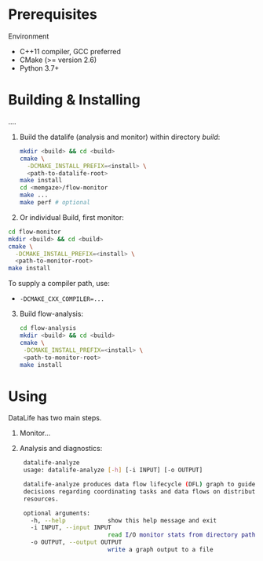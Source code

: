 <!-- -*-Mode: markdown;-*- -->
<!-- $Id: 4098d4ffce45696ec3497ad9e08e712906c9d8fe $ -->


Prerequisites
=============================================================================

Environment
  - C++11 compiler, GCC preferred
  - CMake (>= version 2.6)
  - Python 3.7+



Building & Installing
=============================================================================

....


1. Build the datalife (analysis and monitor) within directory _build_:
   ```sh
   mkdir <build> && cd <build>
   cmake \
     -DCMAKE_INSTALL_PREFIX=<install> \
     <path-to-datalife-root>
   make install
   cd <memgaze>/flow-monitor
   make ...
   make perf # optional
   ```

2. Or individual Build, first monitor:
  ```sh
  cd flow-monitor
  mkdir <build> && cd <build>
  cmake \
    -DCMAKE_INSTALL_PREFIX=<install> \
    <path-to-monitor-root>
  make install
  ```

  To supply a compiler path, use:
  - `-DCMAKE_CXX_COMPILER=...`
  

3. Build flow-analysis:
   ```sh
   cd flow-analysis
   mkdir <build> && cd <build>
   cmake \
    -DCMAKE_INSTALL_PREFIX=<install> \
    <path-to-monitor-root>
   make install
   ```


Using
=============================================================================

DataLife has two main steps.

1. Monitor...


2. Analysis and diagnostics:

   ```sh
    datalife-analyze
    usage: datalife-analyze [-h] [-i INPUT] [-o OUTPUT]

    datalife-analyze produces data flow lifecycle (DFL) graph to guide
    decisions regarding coordinating tasks and data flows on distributed
    resources.

    optional arguments:
      -h, --help            show this help message and exit
      -i INPUT, --input INPUT
                            read I/O monitor stats from directory path
      -o OUTPUT, --output OUTPUT
                            write a graph output to a file
    ```

